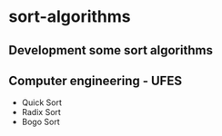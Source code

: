 # sort-algorithms

## Development some sort algorithms
## Computer engineering - UFES

- Quick Sort
- Radix Sort
- Bogo Sort